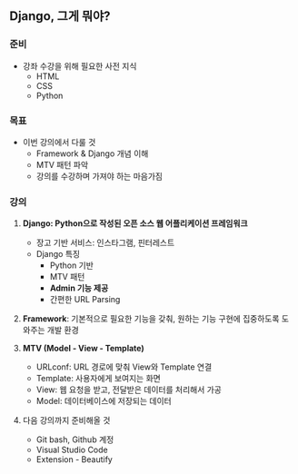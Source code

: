 ## Django, 그게 뭐야?
### 준비
* 강좌 수강을 위해 필요한 사전 지식
  * HTML
  * CSS
  * Python

### 목표
* 이번 강의에서 다룰 것
  * Framework & Django 개념 이해
  * MTV 패턴 파악
  * 강의를 수강하며 가져야 하는 마음가짐

### 강의
1. **Django: Python으로 작성된 오픈 소스 웹 어플리케이션 프레임워크**
    * 장고 기반 서비스: 인스타그램, 핀터레스트
    * Django 특징
      * Python 기반
      * MTV 패턴
      * **Admin 기능 제공**
      * 간편한 URL Parsing

2. **Framework**: 기본적으로 필요한 기능을 갖춰, 원하는 기능 구현에 집중하도록 도와주는 개발 환경

3. **MTV (Model - View - Template)**
   * URLconf: URL 경로에 맞춰 View와 Template 연결
   * Template: 사용자에게 보여지는 화면
   * View: 웹 요청을 받고, 전달받은 데이터를 처리해서 가공
   * Model: 데이터베이스에 저장되는 데이터

4. 다음 강의까지 준비해올 것
    * Git bash, Github 계정
    * Visual Studio Code
    * Extension - Beautify